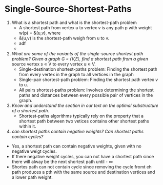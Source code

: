 # Single-Source-Shortest-Paths

1. What is a shortest path and what is the shortest-path problem
   - A shortest path from vertex u to vertex v is any path p with weight w(p) = &(u,v), where 
   - &(u,v) is the shortest-path weigh from u to v. 
   - adf 
   - 
2. _What are some of the variants of the single-source shortest path problem? Given a graph G = (V,E), find a shortest path from a given_
source vertex s ∊ V to every vertex u ∊ V.
   - Single-destination shortest-paths problem: Finding the shortest path from every vertex in the graph to all vertices in the graph 
   - Single-pair shortest-path problem: Finding the shortest path vertex v to u.  
   - All pairs shortest-paths problem: Involves determining the shortest paths and distances between every possible pair of vertices in the graph.
3. _Know and understand the section in our text on the optimal substructure of a shortest path._
   - Shortest-paths algorithms typically rely on the property that a shortest path between two vetices contains other shortest paths within it.
4. _can shortest paths contain negative weights? Can shortest paths contain cycles?_
 - Yes, a shortest path can contain negative weights, given with no negative weigt cycles. 
 - If there negative weight cycles, you can not have a shortest path since there will alway be the next shortest path until - ∞
 - Shortes path can not contain cycle since removing the cycle fromt eh path produces a pth with the same source and destination vertices and a lower path weight. 
         
   




